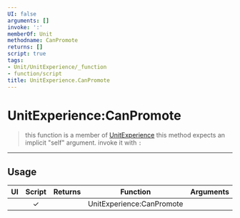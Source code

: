 ```yaml
---
UI: false
arguments: []
invoke: ':'
memberOf: Unit
methodname: CanPromote
returns: []
script: true
tags:
- Unit/UnitExperience/_function
- function/script
title: UnitExperience.CanPromote
---
```

# UnitExperience:CanPromote
> this function is a member of [UnitExperience](civ-6/lua/UnitExperience.md)
> this method expects an implicit "self" argument. invoke it with `:`
-----
## Usage
|  UI | Script | Returns | Function | Arguments |
|:---:|:------:|-------:|:--------:|:---------|
| |✓||UnitExperience:CanPromote||
